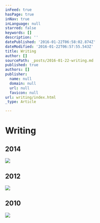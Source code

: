 ```yaml
---
inFeed: true
hasPage: true
inNav: true
inLanguage: null
starred: false
keywords: []
description: ''
datePublished: '2016-01-22T06:58:02.874Z'
dateModified: '2016-01-22T06:57:55.543Z'
title: Writing
author: []
sourcePath: _posts/2016-01-22-writing.md
published: true
authors: []
publisher:
  name: null
  domain: null
  url: null
  favicon: null
url: writing/index.html
_type: Article

---
```

# Writing

## 2014
![](https://the-grid-user-content.s3-us-west-2.amazonaws.com/2fe0b5db-f918-413f-bbad-3ab9e8f164c8.png)

## 2012
![](https://the-grid-user-content.s3-us-west-2.amazonaws.com/a8adbd08-d0e1-4c90-be78-758551e8ee84.jpg)

## 2010
![](https://the-grid-user-content.s3-us-west-2.amazonaws.com/26dd3349-7fb2-4fa2-a53e-d4d0f8e0b5f7.jpg)